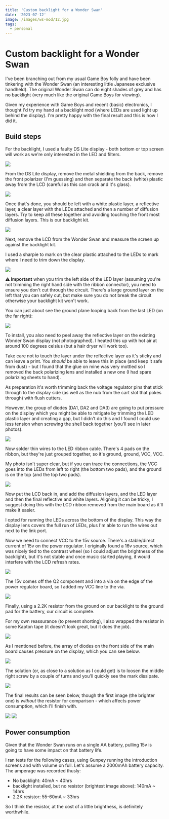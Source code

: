 ```yaml
---
title: 'Custom backlight for a Wonder Swan'
date: '2023-07-12'
image: /images/ws-mod/12.jpg
tags:
  - personal
---
```


# Custom backlight for a Wonder Swan

I've been branching out from my usual Game Boy folly and have been tinkering with the Wonder Swan (an interesting little Japanese exclusive handheld). The original Wonder Swan can do eight shades of grey and has no backlight (very much like the original Game Boys for viewing).

Given my experience with Game Boys and recent (basic) electronics, I thought I'd try my hand at a backlight mod (where LEDs are used light up behind the display). I'm pretty happy with the final result and this is how I did it.

<!-- more -->

## Build steps

For the backlight, I used a faulty DS Lite display - both bottom or top screen will work as we're only interested in the LED and filters.

![](/images/ws-mod/1.jpg)

From the DS Lite display, remove the metal shielding from the back, remove the front polarizer (I'm guessing) and then separate the back (white) plastic away from the LCD (careful as this can crack and it's glass).

![](/images/ws-mod/2.jpg)

Once that's done, you should be left with a white plastic layer, a reflective layer, a clear layer with the LEDs attached and then a number of diffusion layers. Try to keep all these together and avoiding touching the front most diffusion layers. This is our backlight kit.

![](/images/ws-mod/3.jpg)

Next, remove the LCD from the Wonder Swan and measure the screen up against the backlight kit.

I used a sharpie to mark on the clear plastic attached to the LEDs to mark where I need to trim down the display.

![](/images/ws-mod/4.jpg)

**⚠️ Important** when you trim the left side of the LED layer (assuming you're not trimming the right hand side with the ribbon connector), you need to ensure you don't cut through the circuit. There's a large ground layer on the left that you can safely cut, but make sure you do not break the circuit otherwise your backlight kit won't work.

You can just about see the ground plane looping back from the last LED (on the far right):

![](/images/ws-mod/4a.jpg)

To install, you also need to peel away the reflective layer on the existing Wonder Swan display (not photographed). I heated this up with hot air at around 100 degrees celsius (but a hair dryer will work too).

Take care not to touch the layer under the reflective layer as it's sticky and can leave a print. You _should_ be able to leave this in place (and keep it safe from dust) - but I found that the glue on mine was very mottled so I removed the back polarizing lens and installed a new one (I had spare polarizing sheets to hand).

As preparation it's worth trimming back the voltage regulator pins that stick through to the display side (as well as the nub from the cart slot that pokes through) with flush cutters.

However, the group of diodes (DA1, DA2 and DA3) are going to put pressure on the display which you might be able to mitigate by trimming the LED plastic layer and creating a gap, but I didn't do this and I found I could use less tension when screwing the shell back together (you'll see in later photos).

![](/images/ws-mod/5.jpg)

Now solder thin wires to the LED ribbon cable. There's 4 pads on the ribbon, but they're just grouped together, so it's ground, ground, VCC, VCC.

My photo isn't super clear, but if you can trace the connections, the VCC goes into the LEDs from left to right (the bottom two pads), and the ground is on the top (and the top two pads).

![](/images/ws-mod/5a.jpg)

Now put the LCD back in, and add the diffusion layers, and the LED layer and then the final reflective and white layers. Aligning it can be tricky, I suggest doing this with the LCD ribbon removed from the main board as it'll make it easier.

I opted for running the LEDs across the bottom of the display. This way the display lens covers the full run of LEDs, plus I'm able to run the wires out next to the link port.

Now we need to connect VCC to the 15v source. There's a stable/direct current of 15v on the power regulator. I originally found a 16v source, which was nicely tied to the contrast wheel (so I could adjust the brightness of the backlight), but it's not stable and once music started playing, it would interfere with the LCD refresh rates.

![](/images/ws-mod/6.jpg)

The 15v comes off the Q2 component and into a via on the edge of the power regulator board, so I added my VCC line to the via.

![](/images/ws-mod/7.jpg)

Finally, using a 2.2K resistor from the ground on our backlight to the ground pad for the battery, our circuit is complete.

For my own reassurance (to prevent shorting), I also wrapped the resistor in some Kapton tape (it doesn't look great, but it does the job).

![](/images/ws-mod/8.jpg)

As I mentioned before, the array of diodes on the front side of the main board causes pressure on the display, which you can see below.

![](/images/ws-mod/9.jpg)

The solution (or, as close to a solution as I could get) is to loosen the middle right screw by a couple of turns and you'll quickly see the mark dissipate.

![](/images/ws-mod/10.jpg)

The final results can be seen below, though the first image (the brighter one) is _without_ the resistor for comparison - which affects power consumption, which I'll finish with.

![](/images/ws-mod/11.jpg)
![](/images/ws-mod/12.jpg)

## Power consumption

Given that the Wonder Swan runs on a single AA battery, pulling 15v is going to have some impact on that battery life.

I ran tests for the following cases, using Gunpey running the introduction screens and with volume on full. Let's assume a 2000mAh battery capacity. The amperage was recorded thusly:

- No backlight: 40mA ~ 40hrs
- backlight installed, but no resistor (brightest image above): 140mA ~ 14hrs
- 2.2K resistor: 55-60mA ~ 33hrs

So I think the resistor, at the cost of a little brightness, is definitely worthwhile.
